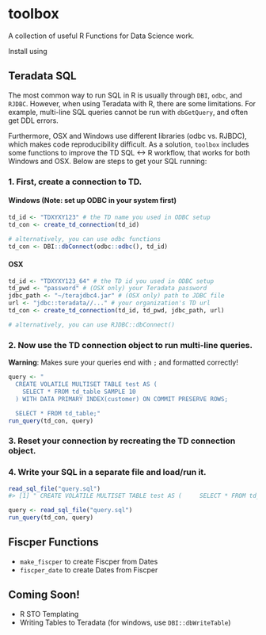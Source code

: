 # toolbox
A collection of useful R Functions for Data Science work.

Install using 

## Teradata SQL 
The most common way to run SQL in R is usually through `DBI`, `odbc`, and `RJDBC`. However, when using Teradata with R, there are some limitations. For example, multi-line SQL queries cannot be run with `dbGetQuery`, and often get DDL errors.

Furthermore, OSX and Windows use different libraries (odbc vs. RJBDC), which makes code reproducibility difficult. As a solution, `toolbox` includes some functions to improve the TD SQL <-> R workflow, that works for both Windows and OSX. Below are steps to get your SQL running:

### 1. First, create a connection to TD.

#### Windows (Note: set up ODBC in your system first)
```r
td_id <- "TDXYXY123" # the TD name you used in ODBC setup
td_con <- create_td_connection(td_id)

# alternatively, you can use odbc functions
td_con <- DBI::dbConnect(odbc::odbc(), td_id)
```

#### OSX
```r
td_id <- "TDXYXY123_64" # the TD id you used in ODBC setup
td_pwd <- "password" # (OSX only) your Teradata password
jdbc_path <- "~/terajdbc4.jar" # (OSX only) path to JDBC file
url <- "jdbc::teradata//..." # your organization's TD url
td_con <- create_td_connection(td_id, td_pwd, jdbc_path, url)

# alternatively, you can use RJDBC::dbConnect()
```

### 2. Now use the TD connection object to run multi-line queries.

**Warning**: Makes sure your queries end with `;` and formatted correctly!
```r
query <- "
  CREATE VOLATILE MULTISET TABLE test AS (
    SELECT * FROM td_table SAMPLE 10
  ) WITH DATA PRIMARY INDEX(customer) ON COMMIT PRESERVE ROWS;

  SELECT * FROM td_table;"
run_query(td_con, query)
```

### 3. Reset your connection by recreating the TD connection object.

### 4. Write your SQL in a separate file and load/run it.

```r
read_sql_file("query.sql")
#> [1] " CREATE VOLATILE MULTISET TABLE test AS (     SELECT * FROM td_table SAMPLE 10   ) WITH DATA PRIMARY INDEX(customer) ON COMMIT PRESERVE ROWS;    SELECT * FROM td_table;"

query <- read_sql_file("query.sql")
run_query(td_con, query)
```

## Fiscper Functions

- `make_fiscper` to create Fiscper from Dates 
- `fiscper_date` to create Dates from Fiscper

## Coming Soon! 
- R STO Templating
- Writing Tables to Teradata (for windows, use `DBI::dbWriteTable`)



